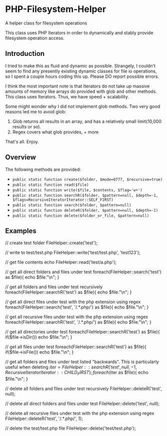 # PHP-Filesystem-Helper
A helper class for filesystem operations

This class uses PHP Iterators in order to dynamically and stably provide filesystem operation access.

## Introduction

I tried to make this as fluid and dynamic as possible. Strangely, I couldn't seem to find any presently existing dynamic classes for file io operations, so I spent a couple hours coding this up. Please DO report possible errors.

I think the most important note is that Iterators do not take up massive amounts of memory like arrays do provided with glob and other methods. This class uses Iterators. Thus, we have speed + scalability.

Some might wonder why I did not implement glob methods. Two very good reasons led me to avoid glob:
1. Glob returns all results in an array, and has a relatively small limit(10,000 results or so).
2. Regex covers what glob provides, + more

That's all. Enjoy.

## Overview

The following methods are provided:

- ```public static function create($folder, $mode=0777, $recursive=true)```
- ```public static function read($file)```
- ```public static function write($file, $contents, $flag='w+')```
- ```public static function searchR($folder, $pattern=null, $depth=-1, $flags=RecursiveIteratorIterator::SELF_FIRST)```
- ```public static function search($folder, $pattern=null)```
- ```public static function deleteR($folder, $pattern=null, $depth=-1)```
- ```public static function delete($folder_or_file, $pattern=null)```

## Examples

// create test folder
FileHelper::create('test');

// write to test/test.php
FileHelper::write('test/test.php', 'test123');

// get file contents
echo FileHelper::read('test/a.php');

// get all direct folders and files under test
foreach(FileHelper::search('test') as $file){
	echo $file."\n";
}

// get all folders and files under test recursively
foreach(FileHelper::searchR('test') as $file){
	echo $file."\n";
}

// get all direct files under test with the php extension using regex
foreach(FileHelper::search('test', '/.*.php/') as $file){
	echo $file."\n";
}

// get all recursive files under test with the php extension using regex
foreach(FileHelper::searchR('test', '/.*.php/') as $file){
	echo $file."\n";
}

// get all directories under test
foreach(FileHelper::searchR('test') as $file){
	if($file->isDir())
		echo $file."\n";
}

// get all files under test
foreach(FileHelper::searchR('test') as $file){
	if($file->isFile())
		echo $file."\n";
}

// get all folders and files under test listed "backwards". This is particularly useful when deleting
$iter = FileHelper::searchR('test', null, -1, RecursiveIteratorIterator::CHILD_FIRST);
foreach($iter as $file){
	echo $file."\n";
}

// delete all folders and files under test recursively
FileHelper::deleteR('test', null);

// delete all direct folders and files under test
FileHelper::delete('test', null);

// delete all recursive files under test with the php extension using regex
FileHelper::deleteR('test', '/.*.php/', 1);

// delete the test/test.php file
FileHelper::delete('test/test.php');
